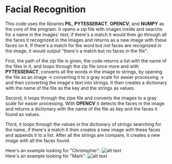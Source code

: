 # Facial Recognition   

This code uses the libraries **PIL**, **PYTESSERACT**, **OPENCV**, and **NUMPY** as the core of the program. It opens a zip file with images inside and searchs for a name in the images' text; if there's a match it would then go through all the faces it recognized in the images and returns as a new image with these faces on it. If there's a match for the word but not faces are recognized in the image, it would output "there's a match but no faces in the file".   

First, the path of the zip file is given, the code returns a list with the name of the files in it, and loops through the zip file once more and with **PYTESSERACT**, converts all the words in the image to strings, by opening the file as an image -> converting it to a gray scale for easier processing -> and then converting the image's text into strings. It then creates a dictionary with the name of the file as the key and the strings as values.

Second, it loops through the zipe file and converts the images to a gray scale for easier processing. With **OPENCV** it detects the faces in the image and returns a dictionary with the name of the file as key and the faces it found as values.

Third, it loops through the values in the dictionary of strings searching for the name, if there's a match it then creates a new image with these faces and appends it to a list. After all the strings are compare, it creates a new image with all the faces found.

Here's an example looking for "Christopher":
![alt text](https://raw.githubusercontent.com/dsalzedon/facial_recognition/main/img/1.png)   
Here's an example looking for "Mark":
![alt text](https://raw.githubusercontent.com/dsalzedon/facial_recognition/main/img/2.png)   
